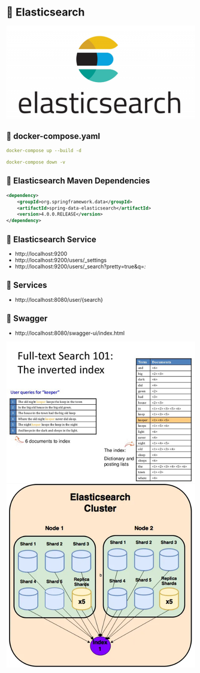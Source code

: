 # 🎯 Elasticsearch  

<img src = "https://github.com/rasitesdmr/springboot-docker-elasticsearch/blob/master/image/es1.jpg">

## 📌 docker-compose.yaml

```yaml
docker-compose up --build -d
```
```yaml
docker-compose down -v
```

## 📌 Elasticsearch Maven Dependencies

```xml
<dependency>
    <groupId>org.springframework.data</groupId>
    <artifactId>spring-data-elasticsearch</artifactId>
    <version>4.0.0.RELEASE</version>
</dependency>
```

## 📌 Elasticsearch Service
* http://localhost:9200 
* http://localhost:9200/users/_settings
* http://localhost:9200/users/_search?pretty=true&q=*:*

## 📌 Services
* http://localhost:8080/user/{search}

## 📌 Swagger
* http://localhost:8080/swagger-ui/index.html

<img src="https://github.com/rasitesdmr/springboot-docker-elasticsearch/blob/master/image/es2.jpeg">
<img src="https://github.com/rasitesdmr/springboot-docker-elasticsearch/blob/master/image/es3.png" >